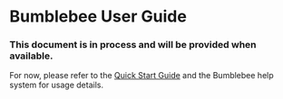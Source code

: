 # Bumblebee User Guide

### This document is in process and will be provided when available.

For now, please refer to the [Quick Start Guide](BUMBLEBEE_QUICK_START.md) and 
the Bumblebee help system for usage details.